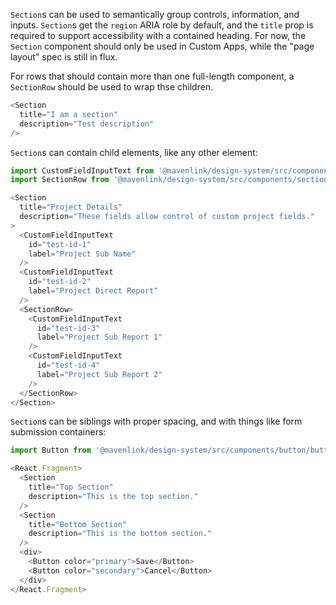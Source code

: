 `Section`s can be used to semantically group controls, information, and inputs. `Section`s get the `region` ARIA role by default, and the `title` prop is required to support accessibility with a contained heading. For now, the `Section` component should only be used in Custom Apps, while the "page layout" spec is still in flux.

For rows that should contain more than one full-length component, a `SectionRow` should be used to wrap thse children.

```js
<Section
  title="I am a section"
  description="Test description"
/>
```

`Section`s can contain child elements, like any other element:

```js
import CustomFieldInputText from '@mavenlink/design-system/src/components/custom-field-input-text/custom-field-input-text.jsx';
import SectionRow from '@mavenlink/design-system/src/components/section-row/section-row.jsx';

<Section
  title="Project Details"
  description="These fields allow control of custom project fields."
>
  <CustomFieldInputText
    id="test-id-1"
    label="Project Sub Name"
  />
  <CustomFieldInputText
    id="test-id-2"
    label="Project Direct Report"
  />
  <SectionRow>
    <CustomFieldInputText
      id="test-id-3"
      label="Project Sub Report 1"
    />
    <CustomFieldInputText
      id="test-id-4"
      label="Project Sub Report 2"
    />
  </SectionRow>
</Section>
```

`Section`s can be siblings with proper spacing, and with things like form submission containers:

```js
import Button from '@mavenlink/design-system/src/components/button/button.jsx';

<React.Fragment>
  <Section
    title="Top Section"
    description="This is the top section."
  />
  <Section
    title="Bottom Section"
    description="This is the bottom section."
  />
  <div>
    <Button color="primary">Save</Button>
    <Button color="secondary">Cancel</Button>
  </div>
</React.Fragment>
```
